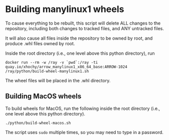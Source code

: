 # Building manylinux1 wheels

To cause everything to be rebuilt, this script will delete ALL changes to the
repository, including both changes to tracked files, and ANY untracked files.

It will also cause all files inside the repository to be owned by root, and
produce .whl files owned by root.

Inside the root directory (i.e., one level above this python directory), run

```
docker run --rm -w /ray -v `pwd`:/ray -ti quay.io/xhochy/arrow_manylinux1_x86_64_base:ARROW-1024 /ray/python/build-wheel-manylinux1.sh
```

The wheel files will be placed in the .whl directory.

## Building MacOS wheels

To build wheels for MacOS, run the following inside the root directory (i.e.,
one level above this python directory).

```
./python/build-wheel-macos.sh
```

The script uses `sudo` multiple times, so you may need to type in a password.
